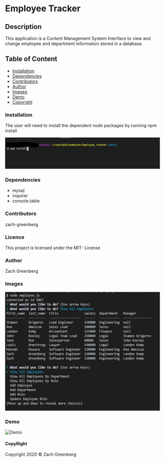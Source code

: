 # Employee Tracker

## Description
This application is a Content Management System Interface to view and change employee and department information stored in a database. 

## Table of Content

- [Installation](#installation)
- [Dependencies](#dependencies)
- [Contributors](#contributors)
- [Author](#author)
- [Images](#images)
- [Demo](#demo)
- [Copyright](#copyright)


### Installation

The user will need to install the dependent node packages by running npm install

![install](./img/npm_install.jpg)

### Dependencies

- mysql
- inquirer
- console.table

### Contributors

zach-greenberg

### Licence

This project is licensed under the MIT- License

### Author

Zach Greenberg

### Images

![running](./img/running.jpg)

### Demo

![Demo](./img/Employee_Tracker.gif)

#### CopyRight

Copyright 2020 &copy; Zach Greenberg